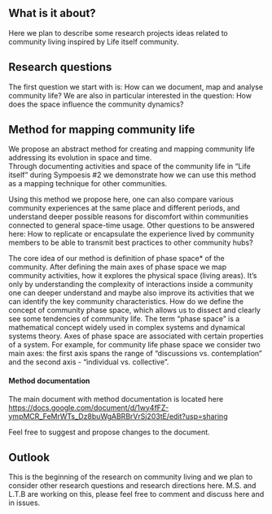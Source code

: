 ## What is it about?

Here we plan to describe some research projects ideas related to community living inspired by Life itself community.

## Research questions
The first question we start with is: How can we document, map and analyse community life? 
We are also in particular interested in the question: How does the space influence the community dynamics?

## Method for mapping community life
We propose an abstract method for creating and mapping community life addressing its evolution in space and time.  
Through documenting activities and space of the community life in “Life itself” during Sympoesis #2 we demonstrate how we can use this method as a mapping technique for other communities. 

Using this method we propose here, one can also compare various community experiences at the same place and different periods, and understand deeper possible reasons for discomfort within communities connected to general space-time usage.
Other questions to be answered here: How to replicate or encapsulate the experience lived by community members to be able to transmit best practices to other community hubs?

The core idea of our method is definition of phase space* of the community. After defining the main axes of phase space we map community activities, how it explores the physical space (living areas). It’s only by understanding the complexity of interactions inside a community one can deeper understand and maybe also improve its activities that we can identify the key community characteristics.
How do we define the concept of community phase space, which allows us to dissect and clearly see some tendencies of community life. The term “phase space” is a mathematical concept widely used in complex systems and dynamical systems theory. Axes of phase space are associated with certain properties of a system. For example, for community life phase space we consider two main axes: the first axis spans the range of “discussions vs. contemplation” and the second axis - “individual vs. collective”.

#### Method documentation
The main document with method documentation is located here https://docs.google.com/document/d/1wy4fFZ-ympMCR_FeMrWTs_Dz8buWgABRBrVrSj203tE/edit?usp=sharing

Feel free to suggest and propose changes to the document.

## Outlook

This is the beginning of the research on community living and we plan to consider other research questions and research directions here. M.S. and L.T.B are working on this, please feel free to comment and discuss here and in issues.

